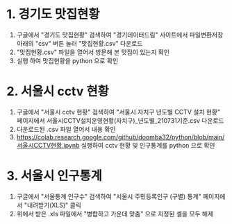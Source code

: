 # 1. 경기도 맛집현황
1) 구글에서 "경기도 맛집현황" 검색하여 "경기데이터드림" 사이트에서 파일변환저장 아래의 "csv" 버튼 눌러 "맛집현황.csv" 다운로드
2) "맛집현황.csv" 파일을 열어서 방문해 본 맛집이 있는지 확인
3) 실행 하여 맛집현황을 python 으로 확인

# 2. 서울시 cctv 현황
1) 구글에서 "서울시 cctv 현황" 검색하여 "서울시 자치구 년도별 CCTV 설치 현황" 페이지에서 서울시CCTV설치운영현황(자치구)_년도별_210731기준.csv 다운로드
2) 다운로드된 .csv 파일 열어서 내용 확인
3) https://colab.research.google.com/github/doomba32/python/blob/main/서울시CCTV현황.ipynb 실행하여  cctv 현황 및 인구통계를 python 으로 확인


# 3. 서울시 인구통계
1) 구글에서 "서울통계 인구수" 검색하여 "서울시 주민등록인구 (구별) 통계" 페이지에서 "내려받기(XLS)" 클릭
2) 위에서 받은 .xls 파일에서 "병합하고 가운데 맞춤" 으로 지정된 셀을 모두 해제
